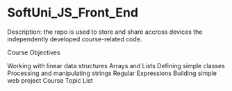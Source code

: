 # SoftUni_JS_Front_End

Description: the repo is used to store and share accross devices the independently developed course-related code.

Course Objectives

Working with linear data structures
Arrays and Lists
Defining simple classes
Processing and manipulating strings
Regular Expressions
Building simple web project
Course Topic List
